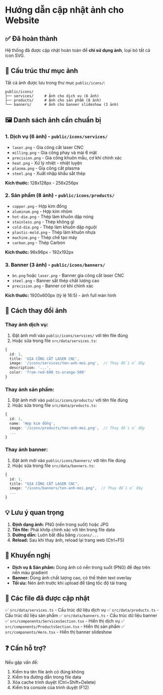 # Hướng dẫn cập nhật ảnh cho Website

## ✅ Đã hoàn thành

Hệ thống đã được cập nhật hoàn toàn để **chỉ sử dụng ảnh**, loại bỏ tất cả icon SVG.

## 📁 Cấu trúc thư mục ảnh

Tất cả ảnh được lưu trong thư mục `public/icons/`:

```
public/icons/
├── services/     # Ảnh cho dịch vụ (6 ảnh)
├── products/     # Ảnh cho sản phẩm (8 ảnh)
└── banners/      # Ảnh cho banner slideshow (3 ảnh)
```

## 🖼️ Danh sách ảnh cần chuẩn bị

### 1. Dịch vụ (6 ảnh) - `public/icons/services/`
- `laser.png` - Gia công cắt laser CNC
- `milling.png` - Gia công phay và mài 6 mặt
- `precision.png` - Gia công khuôn mẫu, cơ khí chính xác
- `heat.png` - Xử lý nhiệt - nhiệt luyện
- `plasma.png` - Gia công cắt plasma
- `steel.png` - Xuất nhập khẩu sắt thép

**Kích thước:** 128x128px - 256x256px

### 2. Sản phẩm (8 ảnh) - `public/icons/products/`
- `copper.png` - Hợp kim đồng
- `aluminum.png` - Hợp kim nhôm
- `hot-die.png` - Thép làm khuôn dập nóng
- `stainless.png` - Thép không gỉ
- `cold-die.png` - Thép làm khuôn dập nguội
- `plastic-mold.png` - Thép làm khuôn nhựa
- `machine.png` - Thép chế tạo máy
- `carbon.png` - Thép Carbon

**Kích thước:** 96x96px - 192x192px

### 3. Banner (3 ảnh) - `public/icons/banners/`
- `bn.png` hoặc `laser.png` - Banner gia công cắt laser CNC
- `steel.png` - Banner sắt thép chất lượng cao
- `precision.png` - Banner cơ khí chính xác

**Kích thước:** 1920x600px (tỷ lệ 16:5) - ảnh full màn hình

## 🔄 Cách thay đổi ảnh

### Thay ảnh dịch vụ:
1. Đặt ảnh mới vào `public/icons/services/` với tên file đúng
2. Hoặc sửa trong file `src/data/services.ts`:
```typescript
{
  id: 1,
  title: 'GIA CÔNG CẮT LASER CNC',
  image: '/icons/services/ten-anh-moi.png',  // Thay đổi ở đây
  description: '...',
  color: 'from-red-600 to-orange-500'
}
```

### Thay ảnh sản phẩm:
1. Đặt ảnh mới vào `public/icons/products/` với tên file đúng
2. Hoặc sửa trong file `src/data/products.ts`:
```typescript
{
  id: 1,
  name: 'Hợp kim đồng',
  image: '/icons/products/ten-anh-moi.png',  // Thay đổi ở đây
  ...
}
```

### Thay ảnh banner:
1. Đặt ảnh mới vào `public/icons/banners/` với tên file đúng
2. Hoặc sửa trong file `src/data/banners.ts`:
```typescript
{
  id: 1,
  title: "GIA CÔNG CẮT LASER CNC",
  image: "/icons/banners/ten-anh-moi.png",  // Thay đổi ở đây
  ...
}
```

## 💡 Lưu ý quan trọng

1. **Định dạng ảnh:** PNG (nền trong suốt) hoặc JPG
2. **Tên file:** Phải khớp chính xác với tên trong file data
3. **Đường dẫn:** Luôn bắt đầu bằng `/icons/...`
4. **Reload:** Sau khi thay ảnh, reload lại trang web (Ctrl+F5)

## 🎨 Khuyến nghị

- **Dịch vụ & Sản phẩm:** Dùng ảnh có nền trong suốt (PNG) để đẹp trên nền màu gradient
- **Banner:** Dùng ảnh chất lượng cao, có thể thêm text overlay
- **Tối ưu:** Nén ảnh trước khi upload để tăng tốc độ tải trang

## 🚀 Các file đã được cập nhật

✅ `src/data/services.ts` - Cấu trúc dữ liệu dịch vụ
✅ `src/data/products.ts` - Cấu trúc dữ liệu sản phẩm
✅ `src/data/banners.ts` - Cấu trúc dữ liệu banner
✅ `src/components/ServicesSection.tsx` - Hiển thị dịch vụ
✅ `src/components/ProductsSection.tsx` - Hiển thị sản phẩm
✅ `src/components/Hero.tsx` - Hiển thị banner slideshow

## ❓ Cần hỗ trợ?

Nếu gặp vấn đề:
1. Kiểm tra tên file ảnh có đúng không
2. Kiểm tra đường dẫn trong file data
3. Xóa cache trình duyệt (Ctrl+Shift+Delete)
4. Kiểm tra console của trình duyệt (F12)
